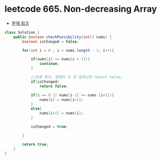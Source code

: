 # leetcode 665. Non-decreasing Array

- [문제 링크](https://leetcode.com/problems/non-decreasing-array/)

```java
class Solution {
    public boolean checkPossibility(int[] nums) {
        boolean isChanged = false;

        for(int i = 0 ; i < nums.length - 1; i++){

            if(nums[i] <= nums[i + 1]){
                continue;
            }

            //변경 체크, 변경이 두 번 일어나면 return false;
            if(isChanged)
                return false;

            if(i == 0 || nums[i-1] <= nums [i+1]){
                nums[i] = nums[i+1];
            }
            else{
                nums[i+1] = nums[i];
            }

            isChanged = true;

        }

        return true;
    }
}
```
